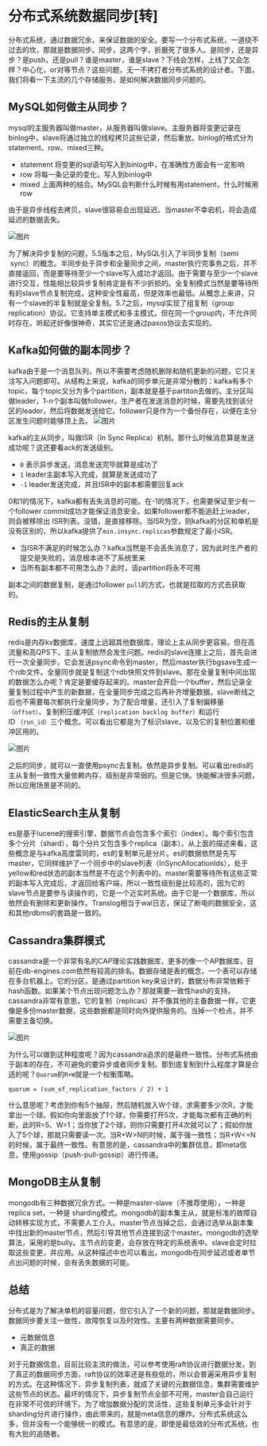 # 分布式系统数据同步[转]
分布式系统，通过数据冗余，来保证数据的安全。要写一个分布式系统，一道绕不过去的坎，那就是数据同步。同步，这两个字，折磨死了很多人。是同步，还是异步？是push，还是pull？谁是master，谁是slave？下线会怎样，上线了又会怎样？中心化，or对等节点？这些问题，无一不拷打者分布式系统的设计者。下面，我们将看一下主流的几个存储服务，是如何解决数据同步问题的。

## MySQL如何做主从同步？

mysql的主服务器叫做master，从服务器叫做slave。主服务器将变更记录在binlog中，slave将通过独立的线程拷贝这些记录，然后重放。binlog的格式分为statement、row、mixed三种。

- statement 将变更的sql语句写入到binlog中，在准确性方面会有一定影响
- row 将每一条记录的变化，写入到binlog中
- mixed 上面两种的结合。MySQL会判断什么时候有用statement，什么时候用row

由于是异步线程去拷贝，slave很容易会出现延迟。当master不幸宕机，将会造成延迟的数据丢失。

![图片](https://gitee.com/zhanqingqidev/pic/raw/master/blog/pics/other/202108141507.webp)

为了解决异步复制的问题，5.5版本之后，MySQL引入了半同步复制（semi  sync）的概念。半同步处于异步和全量同步之间，master执行完事务之后，并不直接返回，而是要等待至少一个slave写入成功才返回。由于需要与至少一个slave进行交互，性能相比较异步复制肯定是有不少折损的。全复制模式当然是要等待所有的slave节点复制完成，这种安全性最高，但是效率也最低。从概念上来讲，只有一个slave的半复制就是全复制。5.7之后，mysql实现了组复制（group replication）协议。它支持单主模式和多主模式，但在同一个group内，不允许同时存在。听起还好像很神奇，其实它还是通过paxos协议去实现的。

## Kafka如何做的副本同步？

kafka由于是一个消息队列，所以不需要考虑随机删除和随机更新的问题，它只关注写入问题即可。从结构上来说，kafka的同步单元是非常分散的：kafka有多个topic，每个topic又分为多个partition，副本就是基于partiton去做的。主分区叫做leader，1-n个副本叫做follower。生产者在发送消息的时候，需要先找到该分区的leader，然后将数据发送给它。follower只是作为一个备份存在，以便在主分区发生问题时能够顶上去。
![图片](https://gitee.com/zhanqingqidev/pic/raw/master/blog/pics/other/202108141508.webp)

kafka的主从同步，叫做ISR（In Sync Replica）机制。那什么时候消息算是发送成功呢？这还要看ack的发送级别。

- `0` 表示异步发送，消息发送完毕就算是成功了
- `1` leader主副本写入完成，就算是发送成功了
- `-1` leader发送完成，并且ISR中的副本都需要回复ack

0和1的情况下，kafka都有丢失消息的可能。在-1的情况下，也需要保证至少有一个follower commit成功才能保证消息安全。如果follower都不能追赶上leader，则会被移除出 ISR列表。没错，是直接移除。当ISR为空，则kafka的分区和单机是没有区别的，所以kafka提供了`min.insync.replicas`参数规定了最小ISR。

- 当ISR不满足的时候怎么办？kafka当然是不会丢失消息了，因为此时生产者的提交是失败的，消息根本进不了系统里来
- 当所有副本都不可用怎么办？此时，该partition将永不可用

副本之间的数据复制，是通过follower `pull`的方式，也就是拉取的方式去获取的。

## Redis的主从复制

redis是内存kv数据库，速度上远超其他数据库，理论上主从同步更容易。但在高流量和高QPS下，主从复制依然会发生问题。redis的slave连接上之后，首先会进行一次全量同步。它会发送psync命令到master，然后master执行bgsave生成一个rdb文件。全量同步就是复制这个rdb快照文件到slave。那在全量复制中间出现的数据怎么办呢？肯定是要缓存起来的。master会开启一个buffer，然后记录全量复制过程中产生的新数据，在全量同步完成之后再补齐增量数据。slave断线之后也不需要每次都执行全量同步，为了配合增量，还引入了复制偏移量`（offset）`、复制积压缓冲区`（replication backlog buffer）`和运行 ID `（run_id）`三个概念。可以看出它都是为了标识slave，以及它的复制位置和缓冲区用的。

![图片](https://gitee.com/zhanqingqidev/pic/raw/master/blog/pics/other/202108141509.webp)

之后的同步，就可以一直使用psync去复制。依然是异步复制。可以看出redis的主从复制一致性大量依赖内存，级别是非常弱的。但是它快。快能解决很多问题，所以应用场景是不同的。

## ElasticSearch主从复制

es是基于lucene的搜索引擎，数据节点会包含多个索引（index）。每个索引包含多个分片（shard），每个分片又包含多个replica（副本）。从上面的描述来看，这些概念是与kafka高度雷同的，es的复制单元是分片。es的数据依然是先写master，它同样维护了一个同步中的slave列表（InSyncAllocationIds），处于yellow和red状态的副本当然是不在这个列表中的。master需要等待所有这些正常的副本写入完成后，才返回给客户端，所以一致性级别是比较高的，因为它的slave节点是要参与读操作的，它是一个近实时系统。由于它是一个数据库，所以依然会有删除和更新操作。Translog相当于wal日志，保证了断电的数据安全，这和其他rdbms的套路是一致的。

## Cassandra集群模式

cassandra是一个非常有名的CAP理论实践数据库，更多的像一个AP数据库，目前在db-engines.com依然有较高的排名。数据存储是表的概念，一个表可以存储在多台机器上。它的分区，是通过partition key来设计的，数据分布非常依赖于hash函数。如果某个节点出现问题怎么办？那就需要一致性hash的支持。cassandra非常有意思，它的复制（replicas）并不像其他的主备数据一样，它更像是多份master数据，这些数据都是同时向外提供服务的。当掉一个检点，并不需要主备切换。

![图片](https://gitee.com/zhanqingqidev/pic/raw/master/blog/pics/other/202108141510.webp)

为什么可以做到这种程度呢？因为cassandra追求的是最终一致性。分布式系统由于副本的存在，不可避免的要异步或者同步复制。那到底复制到什么程度才算是合适的呢？`Quorum`的`R+W`就是一个权衡策略。

```
quorum = (sum_of_replication_factors / 2) + 1
```

什么意思呢？考虑到你有5个抽屉，然后随机放入W个球，求需要多少次R，才能拿出一个球。假如你向里面放了1个球，你需要打开5次，才能每次都有正确的判断，此时R=5、W=1；当你放了2个球，则你只需要打开4次就可以了；假如你放入了5个球，那就只需要读一次。当R+W>N的时候，属于强一致性；当R+W\<=N的时候，属于最终一致性。有意思的是，cassandra中的集群信息，即meta信息，使用gossip（push-pull-gossip）进行传递。

## MongoDB主从复制

mongodb有三种数据冗余方式。一种是master-slave（不推荐使用），一种是replica set，一种是 sharding模式。mongodb的副本集主从，就是标准的故障自动转移实现方式，不需要人工介入。master节点当掉之后，会通过选举从副本集中找出新的master节点，然后引导其他节点连接到这个master。mongodb的选举算法，采用的是bully。主节点的变更，会存放在特定的系统表中。slave会定时拉取这些变更，并应用。从这种描述中也可以看出，mongodb在同步延迟或者单节点出问题的时候，会有丢失数据的可能。

## 总结

分布式是为了解决单机的容量问题，但它引入了一个新的问题，那就是数据同步。数据同步要关注一致性，故障恢复以及时效性。主要有两种数据需要同步。

- 元数据信息
- 真正的数据

对于元数据信息，目前比较主流的做法，可以参考使用raft协议进行数据分发。到了真正的数据同步方面，raft协议的效率还是有些低的，所以会普遍采用异步复制的方式。在这种情况下，异步复制列表，就成了关键的元数据信息，集群需要维护这些节点的状态。最坏的情况下，异步复制节点全部不可用，master会自己运行在非常不可信的环境下。为了增加数据分配的灵活性，这些复制单元多会针对于sharding分片进行操作，由此带来的，就是meta信息的爆炸。分布式系统这么多，但并没有一个能够统一的模式。有意思的是，即使是最低效的分布式系统，也有大批的追随者。  